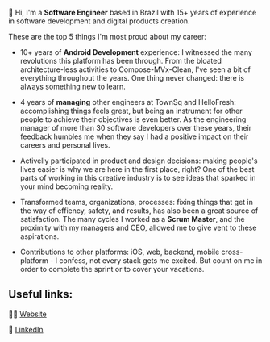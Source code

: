 
👋 Hi, I'm a **Software Engineer** based in Brazil with 15+ years of experience in software development and digital products creation. 

These are the top 5 things I'm most proud about my career:

- 10+ years of **Android Development** experience: I witnessed the many revolutions this platform has been through. From the bloated architecture-less activities to Compose-MVx-Clean, I've seen a bit of everything throughout the years. One thing never changed: there is always something new to learn.

- 4 years of **managing** other engineers at TownSq and HelloFresh: accomplishing things feels great, but being an instrument for other people to achieve their objectives is even better. As the engineering manager of more than 30 software developers over these years, their feedback humbles me when they say I had a positive impact on their careers and personal lives.

- Activelly participated in product and design decisions: making people's lives easier is why we are here in the first place, right? One of the best parts of working in this creative industry is to see ideas that sparked in your mind becoming reality.

- Transformed teams, organizations, processes: fixing things that get in the way of effiency, safety, and results, has also been a great source of satisfaction. The many cycles I worked as a **Scrum Master**, and the proximity with my managers and CEO, allowed me to give vent to these aspirations.

- Contributions to other platforms: iOS, web, backend, mobile cross-platform - I confess, not every stack gets me excited. But count on me in order to complete the sprint or to cover your vacations.

Useful links:
-------------
🧑‍💻 [Website](https://goldhardt.me)<p>
💼 [LinkedIn](https://www.linkedin.com/in/goldhardt/)
